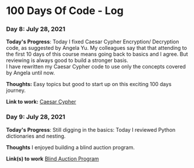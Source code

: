 # 100 Days Of Code - Log

### Day 8: July 28, 2021 


**Today's Progress**: Today I fixed Caesar Cypher Encryption/ Decryption code, as suggested by Angela Yu. My colleagues say that that attending to the first 10 days of this course means going back to basics and I agree. But reviewing is always good to build a stronger basis. \
I have rewritten my Caesar Cypher code to use only the concepts covered by Angela until now.

**Thoughts:** Easy topics but good to start up on this exciting 100 days journey.

**Link to work:** [Caesar Cypher](https://github.com/tcsenna/100-days-of-code-python/blob/main/Projects/Day_08/Caesar_Cypher.ipynb)


### Day 9: July 28, 2021

**Today's Progress**: Still digging in the basics: Today I reviewed Python dictionaries and nesting.

**Thoughts** I enjoyed building a blind auction program.

**Link(s) to work** [Blind Auction Program](https://github.com/tcsenna/100-days-of-code-python/blob/main/Projects/Day_09/SecretAuction.ipynb) 


